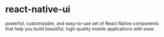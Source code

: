 # react-native-ui
powerful, customizable, and easy-to-use set of React Native components that help you build beautiful, high-quality mobile applications with ease.
